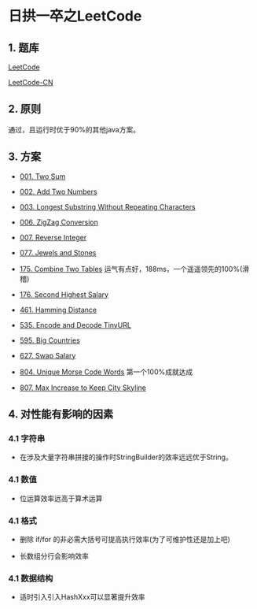 # 日拱一卒之LeetCode


## 1. 题库
[LeetCode](https://leetcode.com/problemset/all/)

[LeetCode-CN](https://leetcode-cn.com/problemset/all/)

## 2. 原则
通过，且运行时优于90%的其他java方案。

## 3. 方案

* [001. Two Sum](src/me/rainking/TwoSum.java)

* [002. Add Two Numbers](src/me/rainking/AddTwoNumbers.java)

* [003. Longest Substring Without Repeating Characters](src/me/rainking/LongestSubstringWithoutRepeatingCharacters.java)

* [006. ZigZag Conversion](src/me/rainking/ZigZagConversion.java)

* [007. Reverse Integer](src/me/rainking/ReverseInteger.java)

* [077. Jewels and Stones](src/me/rainking/JewelsAndStones.java)

* [175. Combine Two Tables](src/me/rainking/CombineTwoTables.sql) 运气有点好，188ms，一个遥遥领先的100%(滑稽)

* [176. Second Highest Salary](src/me/rainking/SecondHighestSalary.sql) 

* [461. Hamming Distance](src/me/rainking/HammingDistance.java)

* [535. Encode and Decode TinyURL](src/me/rainking/EncodeAndDecodeTinyURL.java)

* [595. Big Countries](src/me/rainking/BigCountries.sql)

* [627. Swap Salary](src/me/rainking/SwapSalary.sql)

* [804. Unique Morse Code Words](src/me/rainking/UniqueMorseCodeWords.java) 第一个100%成就达成

* [807. Max Increase to Keep City Skyline](src/me/rainking/MaxIncreaseToKeepCitySkyline.java)

## 4. 对性能有影响的因素
### 4.1 字符串
* 在涉及大量字符串拼接的操作时StringBuilder的效率远远优于String。

### 4.1 数值
* 位运算效率远高于算术运算

### 4.1 格式
* 删除 if/for 的非必需大括号可提高执行效率(为了可维护性还是加上吧)

* 长数组分行会影响效率

### 4.1 数据结构
* 适时引入引入HashXxx可以显著提升效率
